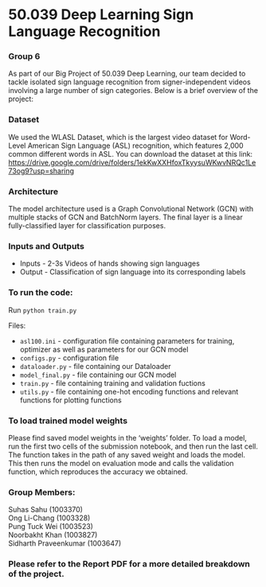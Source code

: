 # 50.039 Deep Learning Sign Language Recognition
### Group 6

As part of our Big Project of 50.039 Deep Learning, our team decided to tackle isolated sign language recognition from signer-independent videos involving a large number of sign categories. Below is a brief overview of the project:

### Dataset

We used the WLASL Dataset, which is the largest video dataset for Word-Level American Sign Language (ASL) recognition, which features 2,000 common different words in ASL. You can download the dataset at this link: https://drive.google.com/drive/folders/1ekKwXXHfoxTkyysuWKwvNRQc1Le73og9?usp=sharing 

### Architecture

The model architecture used is a Graph Convolutional Network (GCN) with multiple stacks of GCN and BatchNorm layers. The final layer is a linear fully-classified layer for classification purposes. 

### Inputs and Outputs

- Inputs - 2-3s Videos of hands showing sign languages
- Output - Classification of sign language into its corresponding labels

### To run the code:

Run `python train.py`

Files:

- `asl100.ini` - configuration file containing parameters for training, optimizer as well as parameters for our GCN model
- `configs.py` - configuration file
- `dataloader.py` - file containing our Dataloader
- `model_final.py` - file containing our GCN model
- `train.py` - file containing training and validation fuctions
- `utils.py` - file containing one-hot encoding functions and relevant functions for plotting functions

### To load trained model weights
Please find saved model weights in the  ‘weights’ folder. To load a model, run the first two cells of the submission notebook, and then run the last cell. The function takes in the path of any saved weight and loads the model. This then runs the model on evaluation mode and calls the validation function, which reproduces the accuracy we obtained.

### Group Members:

Suhas Sahu (1003370) <br>
Ong Li-Chang (1003328) <br>
Pung Tuck Wei (1003523) <br>
Noorbakht Khan (1003827) <br>
Sidharth Praveenkumar (1003647)

### Please refer to the Report PDF for a more detailed breakdown of the project.
